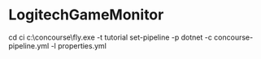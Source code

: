 # LogitechGameMonitor

cd ci
c:\concourse\fly.exe -t tutorial set-pipeline -p dotnet -c concourse-pipeline.yml -l properties.yml